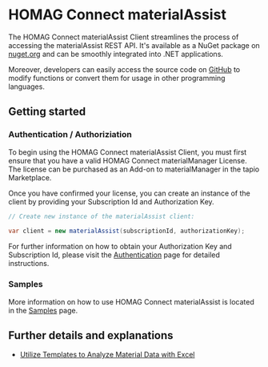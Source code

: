 # HOMAG Connect materialAssist

The HOMAG Connect materialAssist Client streamlines the process of accessing the materialAssist REST API. It's available as a NuGet package on [nuget.org](https://www.nuget.org/packages/HomagGroup.HomagConnect.MaterialAssist.Client) and can be smoothly integrated into .NET applications. 

Moreover, developers can easily access the source code on [GitHub](https://github.com/HomagGroup/HOMAG-Connect) to modify functions or convert them for usage in other programming languages.

## Getting started

### Authentication / Authoriziation

To begin using the HOMAG Connect materialAssist Client, you must first ensure that you have a valid HOMAG Connect materialManager License. The license can be purchased as an Add-on to materialManager in the tapio Marketplace.

Once you have confirmed your license, you can create an instance of the client by providing your Subscription Id and Authorization Key. 
```c#
// Create new instance of the materialAssist client:
            
var client = new materialAssist(subscriptionId, authorizationKey);
``` 

For further information on how to obtain your Authorization Key and Subscription Id, please visit the [Authentication](../../Documentation/Authentication/Readme.md) page for detailed instructions.

### Samples
More information on how to use HOMAG Connect materialAssist is located in the [Samples](./Samples/Readme.md) page.



## Further details and explanations

- [Utilize Templates to Analyze Material Data with Excel](Samples/Statistics/Excel/Templates/Readme.md)<br>


